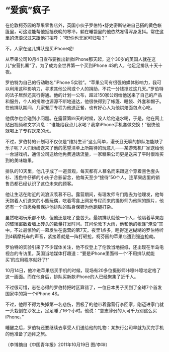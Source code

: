 # “爱疯”疯子

在伦敦柯芬园的苹果零售店外，英国小伙子罗伯特•舒史密斯钻进自己搭的黄色帐篷里，可这没能帮他抵挡夜晚的寒冷，躺在睡袋里的他依然冻得浑身发抖。常住这里的流浪汉过来跟他打招呼：“嘿!你也无家可归啦？” 

不，人家在这儿排队是买iPhone呢! 

从苹果公司10月4日宣布要推出新款iPhone那天起，这个30岁的英国人就在这儿“安营扎寨”了。为了成为全世界第一个买到iPhone 4S的人，他足足排队十天十夜。 

罗伯特为自己的行动取名“iPhone 5实验”。“苹果公司有很强的媒体影响力，我可以利用这种影响力，寻求其他公司或个人的捐助，不花一分钱撑过这几天。”罗伯特的法子居然还真行得通。他的计划一公布，超过150家公司给他送来了自己的产品和服务，个人的捐赠也源源不断地送达，他很快得到了帐篷、睡袋、外套和帽子。在他排队期间，几家餐厅专程为他送正餐，也有好心人为他烘焙面包点心吃。 

他偶尔也会碰到小问题。在露营第四天的时候，没人给他送水喝，于是，他在网上贴出视频和文字消息：“谁能给我点儿水喝？我拿iPhone手机套做交换！”很快他就喝上了专程送来的水。 

不过，罗伯特的计划可不仅仅是“维持生计”这么简单，漫长且无聊的排队怎能缺了乐子呢？人们纷纷送来了他的愿望清单上所期待的玩意儿——某游戏机厂家送给他一台游戏机，通信公司送给他免费通话流量，一家糖果公司更是送来了平时很难买到的美味糖果。 

排队的10天里，他几乎成了一道景观，每天都有人慕名而来跟这个穿着黑色套头衫、浅色牛仔裤的小伙子合影留念，他每天至少“接待”50个人，连苹果店里的销售员都已经认识了这位未来的顾客。 

他让生活在附近的流浪汉羡慕不已。露营期间，有理发师专门跑去为他理发，他每天抱着人们送来的小熊玩偶，吃着零食上网发专程而来的摄影师为他照的照片，他还有一个自愿免费保护他排队的贴身保镖为他跑腿打杂。 

虽然吃喝玩乐都不缺，但他还是吃了些苦头。最初排队就他一个人，他隔着苹果店的玻璃窗数着墙上砖头的数量打发时间。其间伦敦下大雨，他和他的帐篷“淹没”其中。不过最惊险的一幕发生在露营的第7天。夜里1点多，睡得迷迷糊糊的罗伯特听到4辆摩托车的声音，紧接着就是一阵打砸抢，柯芬园的苹果店遭到强盗抢劫。 

罗伯特的实验引来了不少媒体关注，他不仅登上了伦敦当地报纸，还出现在半岛电视台的专访里。英国当地媒体打趣道：“要是iPhone里面带一个‘不用排队就能买’的应用程序就好了!” 

10月14日，他冲进苹果店买手机的时候，现场有20多位摄影师咔嚓咔嚓地定格了这一画面。而在他身后，排队买新款iPhone的人已经聚集了近千人。 

不过很可惜，志在必得的罗伯特把时区算错了，一位日本男子买到了全球7个首发国家中的第一个iPhone 4S。 

不过，他顾不得为失掉第一名悲伤，困极了的他带着露营行李回家，刚迈进家门就一头栽倒在沙发上，足足睡了16个小时。他说：“意志薄弱的人可千万别这么买iPhone。” 

睡醒之后，罗伯特还要继续去享受人们送给他的礼物：某旅行公司早就为买完手机的他准备了迪拜之旅。 

（李博摘自《中国青年报》2011年10月19日 图/李坤）